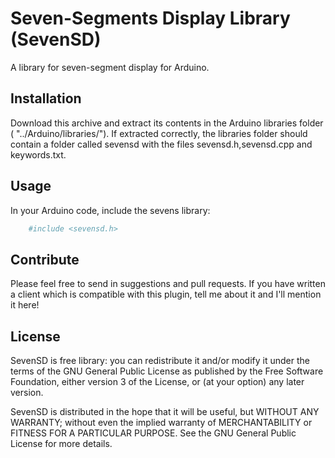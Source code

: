 Seven-Segments Display Library (SevenSD)
=========

A library for seven-segment display for Arduino.

Installation
------------

Download this archive and extract its contents in the Arduino libraries folder ( "../Arduino/libraries/").
If extracted correctly, the libraries folder should contain a folder called sevensd with the files sevensd.h,sevensd.cpp and keywords.txt.

Usage
-----
In your Arduino code, include the sevens library:

```bash
	#include <sevensd.h>
```

Contribute
----------

Please feel free to send in suggestions and pull requests. If you have written a client which is compatible with this plugin, tell me about it and I'll mention it here!

License
-------

SevenSD is free library: you can redistribute it and/or modify
it under the terms of the GNU General Public License as published by
the Free Software Foundation, either version 3 of the License, or
(at your option) any later version.

SevenSD is distributed in the hope that it will be useful,
but WITHOUT ANY WARRANTY; without even the implied warranty of
MERCHANTABILITY or FITNESS FOR A PARTICULAR PURPOSE.  See the
GNU General Public License for more details.
